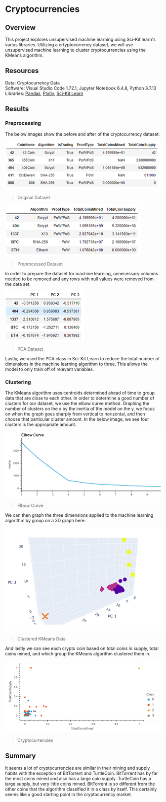 # Cryptocurrencies
## Overview
This project explores unsupervised machine learning using Sci-Kit learn's varius libraries. Utilizing a crtyptocurrency dataset, we will use unsupervised machine learning to cluster cryptocurrencies using the KMeans algorithm. 

## Resources
Data: Cryptocurrency Data  
Software: Visual Studio Code 1.72.1, Jupyter Notebook 6.4.8, Python 3.7.13  
Libraries: [Pandas](https://pandas.pydata.org/docs/), [Plotly](https://plotly.com/python/), [Sci-Kit Learn](https://scikit-learn.org/stable/)

## Results
### Preprocessing
The below images show the before and after of the cryptocurrency dataset:

![](Images/Original_Dataset.PNG)
> Original Dataset

![](Images/Preprocessed_Dataset.PNG)
> Preprocessed Dataset

In order to prepare the dataset for machine learning, unnecessary columns needed to be removed and any rows with null values were removed from the data set.

![](Images/PCA_dataset.PNG)
> PCA Dataset

Lastly, we used the PCA class in Sci-Kit Learn to reduce the total number of dimensions in the machine learning algorithm to three. This allows the model to only train off of relevant variables.

### Clustering
The KMeans algorithm uses centroids determined ahead of time to group data that are close to each other. In order to determine a good number of clusters for our dataset, we use the elbow curve method. Graphing the number of clusters on the x by the inertia of the model on the y, we focus on when the graph goes sharply from vertical to horizontal, and then choose that particular cluster amount. In the below image, we see four clusters is the appropriate amount.

![](Images/Inertia.PNG)
> Elbow Curve

We can then graph the three dimensions applied to the machine learning algorithm by group on a 3D graph here:

![](Images/3D_Plot.PNG)
> Clustered KMeans Data

And lastly we can see each crypto coin based on total coins in supply, total coins mined, and which group the KMeans algorithm clustered them in.

![](Images/Clustered_Coins.PNG)
> Cryptocurrencies


## Summary
It seems a lot of cryptocurrencies are similar in their mining and supply habits with the exception of BitTorrent and TurtleCoin. BitTorrent has by far the most coins mined and also has a large coin supply. TurtleCoin has a large supply, but very little coins mined. BitTorrent is so different from the other coins that the algorithm classified it in a class by itself. This certainly seems like a good starting point in the cryptocurrency market.